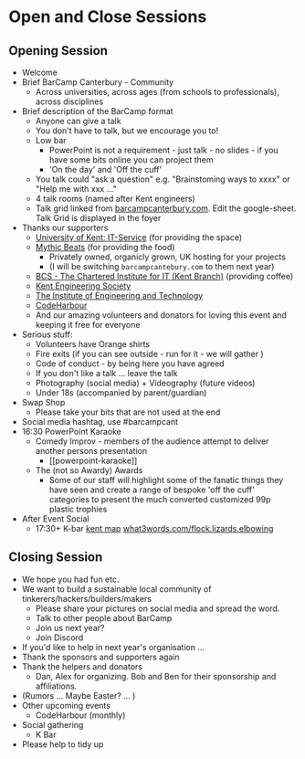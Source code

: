 # Open and Close Sessions

## Opening Session

* Welcome
* Brief BarCamp Canterbury - Community
    * Across universities, across ages (from schools to professionals), across disciplines
* Brief description of the BarCamp format
    * Anyone can give a talk
    * You don't have to talk, but we encourage you to!
    * Low bar
        * PowerPoint is not a requirement - just talk - no slides - if you have some bits online you can project them
        * 'On the day' and 'Off the cuff'
    * You talk could "ask a question" e.g. "Brainstoming ways to xxxx" or "Help me with xxx ..."
    * 4 talk rooms (named after Kent engineers)
    * Talk grid linked from [barcampcanterbury.com](https://barcampcanterbury.com). Edit the google-sheet. Talk Grid is displayed in the foyer
* Thanks our supporters
    * [University of Kent: IT-Service](https://www.cs.kent.ac.uk/) (for providing the space)
    * [Mythic Beats](https://www.mythic-beasts.com/) (for providing the food)
        * Privately owned, organicly grown, UK hosting for your projects
        * (I will be switching `barcampcantebury.com` to them next year)
    * [BCS - The Chartered Institute for IT (Kent Branch)](https://www.bcs.org/membership-and-registrations/member-communities/kent-branch/) (providing coffee)
    * [Kent Engineering Society](https://ksu.co.uk/activities/kent-engineering-soc)
    * [The Institute of Engineering and Technology](https://www.theiet.org/)
    * [CodeHarbour](https://codeharbour.co.uk/)
    * And our amazing volunteers and donators for loving this event and keeping it free for everyone
* Serious stuff:
    * Volunteers have Orange shirts
    * Fire exits (if you can see outside - run for it - we will gather )
    * Code of conduct - by being here you have agreed
    * If you don't like a talk ... leave the talk
    * Photography (social media) + Videography (future videos)
    * Under 18s (accompanied by parent/guardian)
* Swap Shop
    * Please take your bits that are not used at the end
* Social media hashtag, use #barcampcant
* 16:30 PowerPoint Karaoke
    * Comedy Improv - members of the audience attempt to deliver another persons presentation
        * [[powerpoint-karaoke]]
    * The (not so Awardy) Awards
        * Some of our staff will highlight some of the fanatic things they have seen and create a range of bespoke 'off the cuff' categories to present the much converted customized 99p plastic trophies
* After Event Social
    * 17:30+ K-bar [kent map](https://www.kent.ac.uk/maps/canterbury/canterbury-campus/building/keynes-college/k-bar) [what3words.com/flock.lizards.elbowing](https://what3words.com/flock.lizards.elbowing)



## Closing Session

* We hope you had fun etc.
* We want to build a sustainable local community of tinkerers/hackers/builders/makers
    * Please share your pictures on social media and spread the word.
    * Talk to other people about BarCamp
    * Join us next year?
    * Join Discord
* If you'd like to help in next year's organisation ...
* Thank the sponsors and supporters again
* Thank the helpers and donators
    * Dan, Alex for organizing. Bob and Ben for their sponsorship and affiliations.
* (Rumors ... Maybe Easter? ... )
* Other upcoming events
    * CodeHarbour (monthly)
* Social gathering
    * K Bar
* Please help to tidy up
